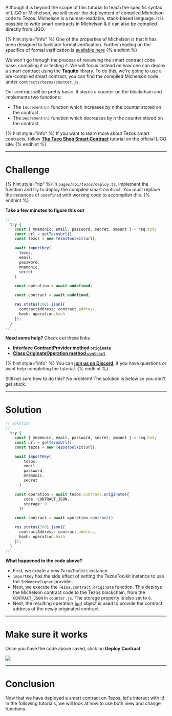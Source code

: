 Although it is beyond the scope of this tutorial to teach the specific syntax of LIGO or Michelson, we will cover the deployment of compiled Michelson code to Tezos. Michelson is a human-readable, stack-based language. It is possible to write smart contracts in Michelson & it can also be compiled directly from LIGO.

{% hint style="info" %}
One of the properties of Michelson is that it has been designed to facilitate formal verification. Further reading on the specifics of formal verification is [available here](https://runtimeverification.com/blog/formal-verification-framework-for-michelson/)
{% endhint %}

We won't go through the process of reviewing the smart contract code base, compiling it or testing it. We will focus instead on how one can deploy a smart contract using the **Taquito** library. To do this, we're going to use a pre-compiled smart contract, you can find the compiled Michelson code under `contracts/tezos/counter.js`.

Our contract will be pretty basic. It stores a counter on the blockchain and implements two functions:

- The `Increment(n)` function which increases by n the counter stored on the contract.
- The `Decrement(n)` function which decreases by n the counter stored on the contract.

{% hint style="info" %}
If you want to learn more about Tezos smart contracts, follow [**The Taco Shop Smart Contract**](https://ligolang.org/docs/tutorials/get-started/tezos-taco-shop-smart-contract) tutorial on the official LIGO site.
{% endhint %}

---

# Challenge

{% hint style="tip" %}
In `pages/api/tezos/deploy.ts`, implement the function and try to deploy the compiled smart contract. You must replace the instances of `undefined` with working code to accomplish this.
{% endhint %}

**Take a few minutes to figure this out**

```typescript
//...
  try {
    const { mnemonic, email, password, secret, amount } = req.body
    const url = getTezosUrl();
    const tezos = new TezosToolkit(url);

    await importKey(
      tezos,
      email,
      password,
      mnemonic,
      secret
    )

    const operation = await undefined;

    const contract = await undefined;

    res.status(200).json({
      contractAddress: contract.address,
      hash: operation.hash
    });
  }
//...
```

**Need some help?** Check out these links

- [**Interface ContractProvider method `originate`**](https://tezostaquito.io/typedoc/interfaces/_taquito_taquito.contractprovider.html#originate)
- [**Class OriginateOperation method `contract`**](https://tezostaquito.io/typedoc/classes/_taquito_taquito.originationoperation.html#contract)

{% hint style="info" %}
You can [**join us on Discord**](https://discord.gg/fszyM7K), if you have questions or want help completing the tutorial.
{% endhint %}

Still not sure how to do this? No problem! The solution is below so you don't get stuck.

---

# Solution

```typescript
// solution
//...
  try {
    const { mnemonic, email, password, secret, amount } = req.body
    const url = getTezosUrl();
    const tezos = new TezosToolkit(url);

    await importKey(
        tezos,
        email,
        password,
        mnemonic,
        secret
      )

    const operation = await tezos.contract.originate({
        code: CONTRACT_JSON,
        storage: 0
      })

    const contract = await operation.contract()

    res.status(200).json({
      contractAddress: contract.address,
      hash: operation.hash
    });
  }
//...
```

**What happened in the code above?**

- First, we create a new `TezosToolkit` instance.
- `importKey` has the side effect of setting the TezosToolkit instance to use the `InMemorySigner` provider.
- Next, we execute the `Tezos.contract.originate` function. This deploys the Michelson contract code to the Tezos blockchain, from the `CONTRACT_JSON` in `counter.js`. The storage property is also set to `0`.
- Next, the resulting operation ([`op`](https://opentezos.com/tezos-basics/operations/)) object is used to provide the contract address of the newly originated contract.

---

# Make sure it works

Once you have the code above saved, click on **Deploy Contract**

![](https://raw.githubusercontent.com/figment-networks/learn-web3-dapp/main/markdown/__images__/tezos/tezos-deploy.gif)

---

# Conclusion

Now that we have deployed a smart contract on Tezos, let's interact with it! In the following tutorials, we will look at how to use both view and change functions.
